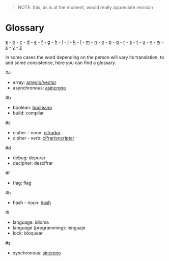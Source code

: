 > NOTE: this, as is at the moment, would really appreciate revision

# Glossary
[a](#a) -
[b](#b) -
[c](#c) -
[d](#d) -
[e](#e) -
[f](#f) -
[g](#g) -
[h](#h) -
[i](#i) -
[j](#j) -
[k](#k) -
[l](#l) -
[m](#m) -
[n](#n) -
[o](#o) -
[p](#p) -
[q](#q) -
[r](#r) -
[s](#s) -
[t](#t) -
[u](#u) -
[v](#v) -
[w](#w) -
[x](#x) -
[y](#y) -
[z](#z)

In some cases the word depending on the person will vary its translation, to add
some consistence, here you can find a glossary.

#a
 * array: [arreglo/vector](http://es.wikipedia.org/wiki/Vector_(inform%C3%A1tica))
 * asynchronous: [asíncrono](http://es.wikipedia.org/wiki/Asincron%C3%ADa)

#b
 * boolean: [booleano](http://es.wikipedia.org/wiki/Tipo_de_dato_l%C3%B3gico)
 * build: compilar

#c
 * cipher - noun: [cifrador](http://es.wikipedia.org/wiki/Cifrado_%28criptograf%C3%ADa%29)
 * cipher - verb: [cifrar/encriptar](http://es.wikipedia.org/wiki/Cifrado_%28criptograf%C3%ADa%29)

#d
 * debug: depurar
 * decipher: descifrar

#f
 * flag: flag

#h
 * hash - noun: [hash](http://es.wikipedia.org/wiki/Funci%C3%B3n_hash)

#l
 * language: idioma
 * language (programming): lenguaje
 * lock: bloquear

#s
 * synchronous: [síncrono](http://www.sites.upiicsa.ipn.mx/polilibros/portal/polilibros/p_terminados/PolilibroFC/Unidad_II/Unidad%20II_5.htm)
